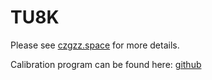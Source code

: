 # TU8K
Please see [czgzz.space](https://czgzz.space/2022/03/01/TU8K/) for more details.

Calibration program can be found here: [github](https://github.com/HAMGZZ/TU8K_Calibration)